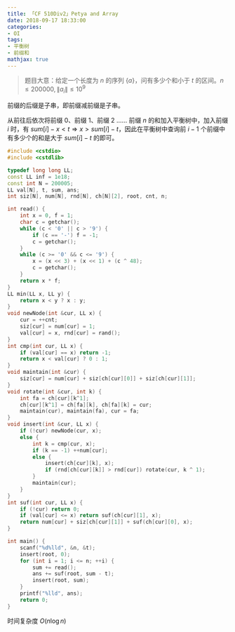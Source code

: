 ```yaml
---
title: 「CF 510Div2」Petya and Array
date: 2018-09-17 18:33:00
categories:
- OI
tags:
- 平衡树
- 前缀和
mathjax: true
---
```


> 题目大意：给定一个长度为 $n$ 的序列 $\{a\}$，问有多少个和小于 $t$ 的区间。$n \leq 200000, \|a_i\| \leq 10^9$

前缀的后缀是子串，即前缀减前缀是子串。

从前往后依次将前缀 $0$、前缀 $1$、前缀 $2$ …… 前缀 $n$ 的和加入平衡树中，加入前缀 $i$ 时，有 $sum[i]-x<t \Rightarrow x>sum[i]-t$，因此在平衡树中查询前 $i-1$ 个前缀中有多少个的和是大于 $sum[i]-t$ 的即可。

```c++
#include <cstdio>
#include <cstdlib>

typedef long long LL;
const LL inf = 1e18;
const int N = 200005;
LL val[N], t, sum, ans;
int siz[N], num[N], rnd[N], ch[N][2], root, cnt, n;

int read() {
	int x = 0, f = 1;
	char c = getchar();
	while (c < '0' || c > '9') {
		if (c == '-') f = -1;
		c = getchar();
	}
	while (c >= '0' && c <= '9') {
		x = (x << 3) + (x << 1) + (c ^ 48);
		c = getchar();
	}
	return x * f;
}
LL min(LL x, LL y) {
	return x < y ? x : y;
}
void newNode(int &cur, LL x) {
	cur = ++cnt;
	siz[cur] = num[cur] = 1;
	val[cur] = x, rnd[cur] = rand();
}
int cmp(int cur, LL x) {
	if (val[cur] == x) return -1;
	return x < val[cur] ? 0 : 1;
}
void maintain(int &cur) {
	siz[cur] = num[cur] + siz[ch[cur][0]] + siz[ch[cur][1]];
}
void rotate(int &cur, int k) {
	int fa = ch[cur][k^1];
	ch[cur][k^1] = ch[fa][k], ch[fa][k] = cur;
	maintain(cur), maintain(fa), cur = fa;
}
void insert(int &cur, LL x) {
	if (!cur) newNode(cur, x);
	else {
		int k = cmp(cur, x);
		if (k == -1) ++num[cur];
		else {
			insert(ch[cur][k], x);
			if (rnd[ch[cur][k]] > rnd[cur]) rotate(cur, k ^ 1);
		}
		maintain(cur);
	}
}
int suf(int cur, LL x) {
	if (!cur) return 0;
	if (val[cur] <= x) return suf(ch[cur][1], x);
	return num[cur] + siz[ch[cur][1]] + suf(ch[cur][0], x);
}

int main() {
	scanf("%d%lld", &n, &t);
	insert(root, 0);
	for (int i = 1; i <= n; ++i) {
		sum += read();
		ans += suf(root, sum - t);
		insert(root, sum);
	}
	printf("%lld", ans);
	return 0;
}
```

时间复杂度 $O(n \log n)$
